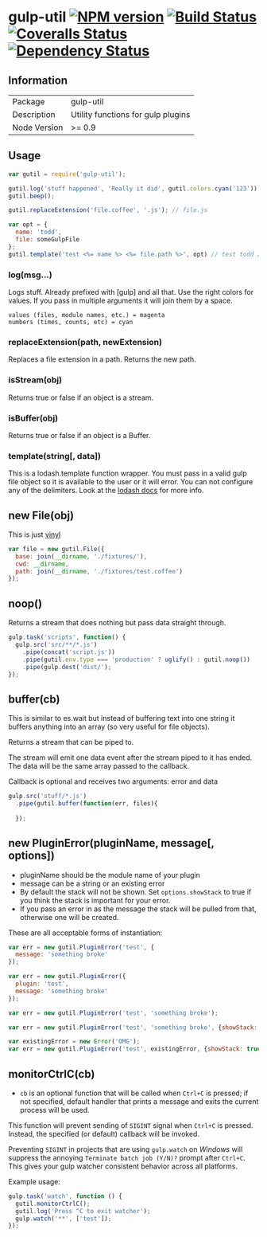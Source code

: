 # gulp-util [![NPM version][npm-image]][npm-url] [![Build Status][travis-image]][travis-url] [![Coveralls Status][coveralls-image]][coveralls-url] [![Dependency Status][depstat-image]][depstat-url]

## Information

<table>
<tr> 
<td>Package</td><td>gulp-util</td>
</tr>
<tr>
<td>Description</td>
<td>Utility functions for gulp plugins</td>
</tr>
<tr>
<td>Node Version</td>
<td>>= 0.9</td>
</tr>
</table>

## Usage

```javascript
var gutil = require('gulp-util');

gutil.log('stuff happened', 'Really it did', gutil.colors.cyan('123'));
gutil.beep();

gutil.replaceExtension('file.coffee', '.js'); // file.js

var opt = {
  name: 'todd',
  file: someGulpFile
};
gutil.template('test <%= name %> <%= file.path %>', opt) // test todd /js/hi.js
```

### log(msg...)

Logs stuff. Already prefixed with [gulp] and all that. Use the right colors for values. If you pass in multiple arguments it will join them by a space.

```
values (files, module names, etc.) = magenta
numbers (times, counts, etc) = cyan
```

### replaceExtension(path, newExtension)

Replaces a file extension in a path. Returns the new path.

### isStream(obj)

Returns true or false if an object is a stream.

### isBuffer(obj)

Returns true or false if an object is a Buffer.

### template(string[, data])

This is a lodash.template function wrapper. You must pass in a valid gulp file object so it is available to the user or it will error. You can not configure any of the delimiters. Look at the [lodash docs](http://lodash.com/docs#template) for more info.

## new File(obj)

This is just [vinyl](https://github.com/wearefractal/vinyl)

```javascript
var file = new gutil.File({
  base: join(__dirname, './fixtures/'),
  cwd: __dirname,
  path: join(__dirname, './fixtures/test.coffee')
});
```

## noop()

Returns a stream that does nothing but pass data straight through.

```javascript
gulp.task('scripts', function() {
  gulp.src('src/**/*.js')
    .pipe(concat('script.js'))
    .pipe(gutil.env.type === 'production' ? uglify() : gutil.noop())
    .pipe(gulp.dest('dist/');
});
```

## buffer(cb)

This is similar to es.wait but instead of buffering text into one string it buffers anything into an array (so very useful for file objects).

Returns a stream that can be piped to.

The stream will emit one data event after the stream piped to it has ended. The data will be the same array passed to the callback.

Callback is optional and receives two arguments: error and data

```javascript
gulp.src('stuff/*.js')
  .pipe(gutil.buffer(function(err, files){
  
  });
```

## new PluginError(pluginName, message[, options])

- pluginName should be the module name of your plugin
- message can be a string or an existing error
- By default the stack will not be shown. Set `options.showStack` to true if you think the stack is important for your error.
- If you pass an error in as the message the stack will be pulled from that, otherwise one will be created.

These are all acceptable forms of instantiation:

```javascript
var err = new gutil.PluginError('test', {
  message: 'something broke'
});

var err = new gutil.PluginError({
  plugin: 'test',
  message: 'something broke'
});

var err = new gutil.PluginError('test', 'something broke');

var err = new gutil.PluginError('test', 'something broke', {showStack: true});

var existingError = new Error('OMG');
var err = new gutil.PluginError('test', existingError, {showStack: true});
```


## monitorCtrlC(cb)

- `cb` is an optional function that will be called when `Ctrl+C` is pressed; if not specified, default handler that prints a message and exits the current process will be used.

This function will prevent sending of `SIGINT` signal when `Ctrl+C` is pressed. Instead, the specified (or default) callback will be invoked.

Preventing `SIGINT` in projects that are using `gulp.watch` on _Windows_ will suppress the annoying `Terminate batch job (Y/N)?` prompt after `Ctrl+C`. This gives your gulp watcher consistent behavior across all platforms.

Example usage:

```javascript
gulp.task('watch', function () {
  gutil.monitorCtrlC();
  gutil.log('Press ^C to exit watcher');
  gulp.watch('**', ['test']);
});
```

[npm-url]: https://npmjs.org/package/gulp-util
[npm-image]: https://badge.fury.io/js/gulp-util.svg
[travis-url]: https://travis-ci.org/gulpjs/gulp-util
[travis-image]: https://travis-ci.org/gulpjs/gulp-util.svg?branch=master
[coveralls-url]: https://coveralls.io/r/gulpjs/gulp-util
[coveralls-image]: https://coveralls.io/repos/gulpjs/gulp-util/badge.png
[depstat-url]: https://david-dm.org/gulpjs/gulp-util
[depstat-image]: https://david-dm.org/gulpjs/gulp-util.svg
